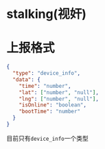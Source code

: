 # stalking(视奸)

# 上报格式
```json
{
  "type": "device_info",
  "data": {
    "time": "number",
    "lat": ["number", "null"],
    "lng": ["number", "null"],
    "isOnline": "boolean",
    "bootTime": "number"
  }
}
```

目前只有`device_info`一个类型